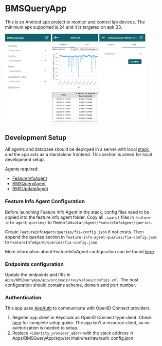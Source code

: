 # BMSQueryApp

This is an Android app project to monitor and control lab devices. The minimum apk supported is 24 and it is targeted on apk 33.

<img src="screenshots/device_selection.jpg" alt="Device Selection." width="30%"/>
<img src="screenshots/visualisation.jpg" alt="Visualisation." width="30%"/>
<img src="screenshots/control.jpg" alt="Device Control." width="30%"/>

## Development Setup
All agents and database should be deployed in a server with local [stack](https://github.com/TheWorldAvatar/stack/tree/main/stack-manager), and the app acts as a standalone frontend. This section is aimed for local development setup.

Agents required:
- [FeatureInfoAgent](https://github.com/cambridge-cares/TheWorldAvatar/tree/main/Agents/FeatureInfoAgent)
- [BMSQueryAgent](https://github.com/cambridge-cares/TheWorldAvatar/tree/main/Agents/BMSQueryAgent)
- [BMSUpdateAgent](https://github.com/cambridge-cares/TheWorldAvatar/tree/main/Agents/BMSUpdateAgent)

### Feature Info Agent Configuration
Before launching Feature Info Agent in the stack, config files need to be copied into the feature info agent folder. Copy all `.sparql` files in `feature-info-agent-queries/` to `TheWorldAvatar/Agent/FeatureInfoAgent/queries`.

Create `FeatureInfoAgent/queries/fia-config.json` if not exsits. Then append the queries section in `feature-info-agent-queries/fia-config.json` to `FeatureInfoAgent/queries/fia-config.json`.

More information about FeatureInfoAgent configuration can be found [here](https://github.com/cambridge-cares/TheWorldAvatar/tree/main/Agents/FeatureInfoAgent#configuration).

### Endpoints configuration
Update the endpoints and IRIs in `Apps/BMSQueryApp/app/src/main/res/values/configs.xml`. The host configuration should contains scheme, domain amd port number.

### Authentication
This app uses [AppAuth](https://github.com/openid/AppAuth-Android) to communicate with OpenID Connect providers.

1. Register app client in Keycloak as OpenID Connect type client. Check [here](https://www.keycloak.org/docs/latest/server_admin/index.html#_oidc_clients) for complete setup guide. The app isn't a resource client, so no authorization is needed to setup.
2. Replace `<identity_provider_addr>` with the stack address in Apps/BMSQueryApp/app/src/main/res/raw/auth_config.json